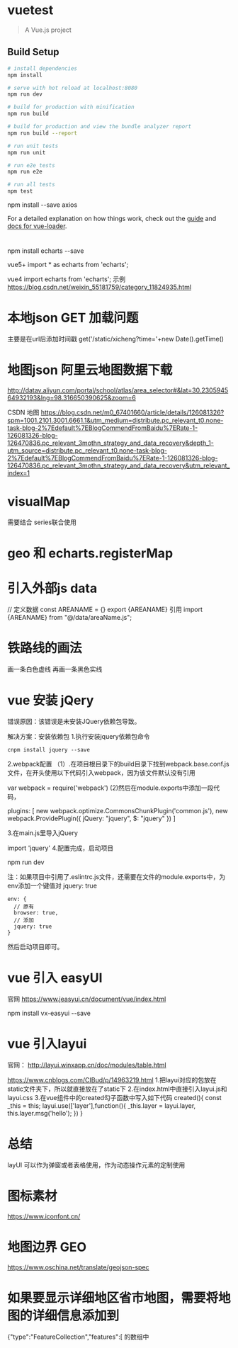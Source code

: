 # vuetest

> A Vue.js project

## Build Setup

``` bash
# install dependencies
npm install

# serve with hot reload at localhost:8080
npm run dev

# build for production with minification
npm run build

# build for production and view the bundle analyzer report
npm run build --report

# run unit tests
npm run unit

# run e2e tests
npm run e2e

# run all tests
npm test
```


npm install --save axios

For a detailed explanation on how things work, check out the [guide](http://vuejs-templates.github.io/webpack/) and [docs for vue-loader](http://vuejs.github.io/vue-loader).


# <!-- echarts -->
npm install echarts --save

vue5+ 
import * as echarts from 'echarts';

vue4 
import   echarts from 'echarts';
示例
https://blog.csdn.net/weixin_55181759/category_11824935.html

# 本地json GET 加载问题
主要是在url后添加时间戳
get('/static/xicheng?time='+new Date().getTime()
# 地图json 阿里云地图数据下载
http://datav.aliyun.com/portal/school/atlas/area_selector#&lat=30.230594564932193&lng=98.316650390625&zoom=6

CSDN 地图
https://blog.csdn.net/m0_67401660/article/details/126081326?spm=1001.2101.3001.6661.1&utm_medium=distribute.pc_relevant_t0.none-task-blog-2%7Edefault%7EBlogCommendFromBaidu%7ERate-1-126081326-blog-126470836.pc_relevant_3mothn_strategy_and_data_recovery&depth_1-utm_source=distribute.pc_relevant_t0.none-task-blog-2%7Edefault%7EBlogCommendFromBaidu%7ERate-1-126081326-blog-126470836.pc_relevant_3mothn_strategy_and_data_recovery&utm_relevant_index=1

# visualMap
需要结合 series联合使用

# geo 和  echarts.registerMap

# 引入外部js data
// 定义数据
const AREANAME = {}
export {AREANAME}
引用
import {AREANAME} from "@/data/areaName.js";
# 铁路线的画法
画一条白色虚线
再画一条黑色实线

# vue 安装 jQery
错误原因：该错误是未安装JQuery依赖包导致。

解决方案：安装依赖包
1.执行安装jquery依赖包命令

	cnpm install jquery --save

2.webpack配置
（1）.在项目根目录下的build目录下找到webpack.base.conf.js文件，在开头使用以下代码引入webpack，因为该文件默认没有引用

var webpack = require('webpack')
(2)然后在module.exports中添加一段代码，

 plugins: [ 
    new webpack.optimize.CommonsChunkPlugin('common.js'),
    new webpack.ProvidePlugin({
      jQuery: "jquery",
      $: "jquery" 
    }) 
  ]

3.在main.js里导入jQuery

import 'jquery'
4.配置完成，启动项目

npm run dev

注：如果项目中引用了.eslintrc.js文件，还需要在文件的module.exports中，为env添加一个键值对 jquery: true

	env: {
	  // 原有
	  browser: true,
	  // 添加
	  jquery: true
	}
然后启动项目即可。 

# vue 引入 easyUI
官网
https://www.jeasyui.cn/document/vue/index.html

npm install vx-easyui --save

# vue 引入layui
官网：
http://layui.winxapp.cn/doc/modules/table.html

https://www.cnblogs.com/CIBud/p/14963219.html
1.把layui对应的包放在static文件夹下，所以就直接放在了static下
2.在index.html中直接引入layui.js和layui.css
3.在vue组件中的created勾子函数中写入如下代码
  created(){
    const _this = this;
    layui.use(['layer'],function(){
      _this.layer = layui.layer,
      this.layer.msg('hello');
    })
  }

  # 总结
  layUI 可以作为弹窗或者表格使用，作为动态操作元素的定制使用


  # 图标素材
  https://www.iconfont.cn/

  # 地图边界 GEO
  https://www.oschina.net/translate/geojson-spec

  # 如果要显示详细地区省市地图，需要将地图的详细信息添加到
  {"type":"FeatureCollection","features":[ 的数组中